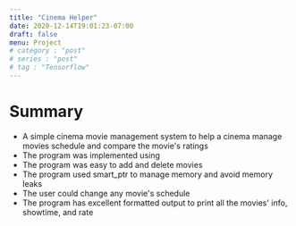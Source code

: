 ```yaml
---
title: "Cinema Helper"
date: 2020-12-14T19:01:23-07:00
draft: false
menu: Project
# category : "post"
# series : "post"
# tag : "Tensorflow"
---
```

# Summary
* A simple cinema movie management system to help a cinema manage movies schedule and compare the movie's ratings 
* The program was implemented using 
* The program was easy to add and delete movies 
* The program used smart_ptr to manage memory and avoid memory leaks 
* The user could change any movie's schedule
* The program has excellent formatted output to print all the movies' info, showtime, and rate